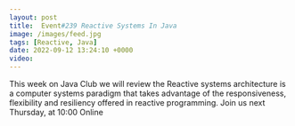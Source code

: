 ```yaml
---
layout: post
title:  Event#239 Reactive Systems In Java
image: /images/feed.jpg
tags: [Reactive, Java]
date: 2022-09-12 13:24:10 +0000
video: 
---
```


This week on Java Club we will review the Reactive systems architecture is a computer systems paradigm that takes advantage of the responsiveness, flexibility and resiliency offered in reactive programming.
Join us next Thursday, at 10:00 Online
